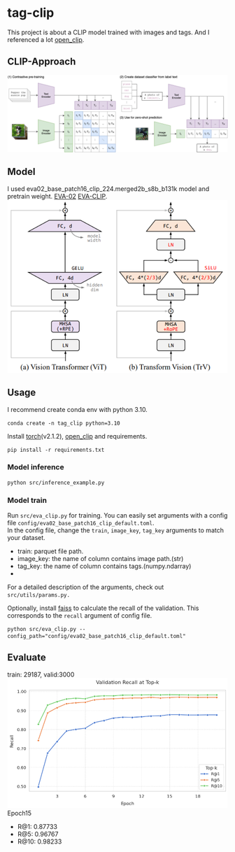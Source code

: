 # tag-clip
This project is about a CLIP model trained with images and tags.
And I referenced a lot [open_clip](https://github.com/mlfoundations/open_clip/).

## CLIP-Approach
![image](sample/CLIP.png)


## Model
I used eva02_base_patch16_clip_224.merged2b_s8b_b131k model and pretrain weight. [EVA-02](https://arxiv.org/abs/2303.11331) [EVA-CLIP](https://arxiv.org/abs/2303.15389).  
<img src="sample/EVA-02.png" width="600">

## Usage
I recommend create conda env with python 3.10.
```
conda create -n tag_clip python=3.10
```

Install [torch](https://pytorch.org/get-started/previous-versions/)(v2.1.2), [open_clip](https://github.com/mlfoundations/open_clip/) and requirements.
```
pip install -r requirements.txt
```

### Model inference
```
python src/inference_example.py
```

### Model train 
Run `src/eva_clip.py` for training. You can easily set arguments with a config file `config/eva02_base_patch16_clip_default.toml`.  
In the config file, change the `train`, `image_key`, `tag_key` arguments to match your dataset.  
- train: parquet file path.
- image_key: the name of column contains image path.(str)
- tag_key: the name of column contains tags.(numpy.ndarray)
- 
For a detailed description of the arguments, check out `src/utils/params.py.`  

Optionally, install [faiss](https://github.com/facebookresearch/faiss/blob/main/INSTALL.md) to calculate the recall of the validation. This corresponds to the `recall` argument of config file.
```
python src/eva_clip.py --config_path="config/eva02_base_patch16_clip_default.toml"
```

## Evaluate
train: 29187, valid:3000   
<img src="sample/valid_recall.png" width="800">  
Epoch15
- R@1: 0.87733
- R@5: 0.96767
- R@10: 0.98233


